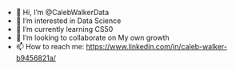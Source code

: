 - 👋 Hi, I’m @CalebWalkerData
- 👀 I’m interested in Data Science
- 🌱 I’m currently learning CS50
- 💞️ I’m looking to collaborate on My own growth
- 📫 How to reach me: https://www.linkedin.com/in/caleb-walker-b9456821a/

<!---
CalebWalkerData/CalebWalkerData is a ✨ special ✨ repository because its `README.md` (this file) appears on your GitHub profile.
You can click the Preview link to take a look at your changes.
--->

